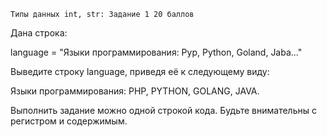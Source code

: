     Типы данных int, str: Задание 1 20 баллов
Дана строка:

language = "Языки программирования: Pyp, Python, Goland, Jaba..."

Выведите строку language, приведя её к следующему виду:

Языки программирования: PHP, PYTHON, GOLANG, JAVA.

Выполнить задание можно одной строкой кода.
Будьте внимательны с регистром и содержимым.